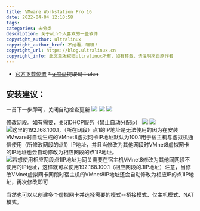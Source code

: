 ```yaml
---
title: VMware Workstation Pro 16
date: 2022-04-04 12:10:58
tags:
categories: 未分类
description: 关于win个人喜欢的一些软件
copyright_author: ultralinux
copyright_author_href: 不给看，嘿嘿！
copyright_url: https://blog.ultralinux.cn
copyright_info: 此文章版权归ultralinux所有，如有转载，请注明來自原作者
---
```


*   [官方下载位置](https://www.vmware.com/products/workstation-pro/workstation-pro-evaluation.html)
~~*   [ul度盘](https://pan.baidu.com/s/1OjC1UhsftYUqstsmPSDhCA?pwd=ulcn)提取码：ulcn~~
## 安装建议：

一首下一步即可，关闭自动检查更新
![](https://img.ultralinux.cn/img/202302151238318.png?imageslim)
![](https://img.ultralinux.cn/img/202302151238981.png?imageslim)
![](https://img.ultralinux.cn/img/202302151238705.png?imageslim)

修改网段。如有需要，关闭DHCP服务（禁止自动分配ip）
![](https://img.ultralinux.cn/img/202302151238958.png?imageslim)
![](https://img.ultralinux.cn/img/202302151238748.png?imageslim)
![这里的192.168.100.1，（所在网段）点1的IP地址是无法使用的因为在安装VMware时自动生成的VMnet8虚拟网卡IP地址默认为100.1用于宿主机与虚拟机通信使用（所修改网段的点1）IP地址，并且当修改为其他网段时VMnet8虚拟网卡的IP地址也会自动修改为相应网段的点1IP地址。](https://img.ultralinux.cn/img/202302151238245.png?imageslim)
![若想使用相应网段点1IP地址为网关需要在宿主机VMnet8修改为其他同网段不使用的IP地址，这样就可以使用192.168.100.1（相应网段的.1IP地址）注意，当修改VMnet虚拟网卡网段时宿主机的VMnet8IP地址还会自动修改为相应IP的点1IP地址，再次修改即可](https://img.ultralinux.cn/img/202302151238786.png?imageslim)

当然也可以以创建多个虚拟网卡并选择需要的模式--桥接模式、仅主机模式、NAT模式。

